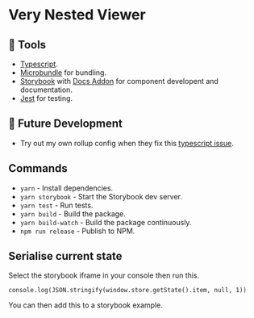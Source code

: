 # Very Nested Viewer

## 🔧 Tools

- [Typescript](https://www.typescriptlang.org/).
- [Microbundle](https://github.com/developit/microbundle) for bundling.
- [Storybook](https://github.com/storybookjs/presets/tree/master/packages/preset-create-react-app) with [Docs Addon](https://github.com/storybookjs/storybook/tree/master/addons/docs) for component developent and documentation.
- [Jest](https://create-react-app.dev/docs/running-tests/) for testing.

## 🔮 Future Development

- Try out my own rollup config when they fix this [typescript issue](https://github.com/rollup/plugins/issues/287).

## Commands

- `yarn` - Install dependencies.
- `yarn storybook` - Start the Storybook dev server.
- `yarn test` - Run tests.
- `yarn build` - Build the package.
- `yarn build-watch` - Build the package continuously.
- `npm run release` - Publish to NPM.

## Serialise current state

Select the storybook iframe in your console then run this.

```
console.log(JSON.stringify(window.store.getState().item, null, 1))
```

You can then add this to a storybook example.
